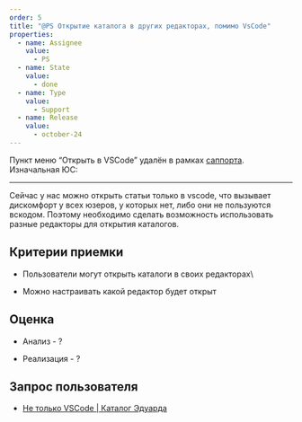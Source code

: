 ```yaml
---
order: 5
title: "@PS Открытие каталога в других редакторах, помимо VsCode"
properties:
  - name: Assignee
    value:
      - PS
  - name: State
    value:
      - done
  - name: Type
    value:
      - Support
  - name: Release
    value:
      - october-24
---
```


Пункт меню “Открыть в VSCode” удалён в рамках [саппорта](https://support.ics-it.ru/issue/GXS-2212). Изначальная ЮС:

---

Сейчас у нас можно открыть статьи только в vscode, что вызывает дискомфорт у всех юзеров, у которых нет, либо они не пользуются вскодом. Поэтому необходимо сделать возможность использовать разные редакторы для открытия каталогов.

## Критерии приемки

-  Пользователи могут открыть каталоги в своих редакторах\\

-  Можно настраивать какой редактор будет открыт

## Оценка

-  Анализ - ?

-  Реализация - ?

## Запрос пользователя

-  [Не только VSCode | Каталог Эдуарда](https://dut-gramax.l3.cx/gramax-dumb-user/zametki-osvoeniya/ne-tolko-vscode)